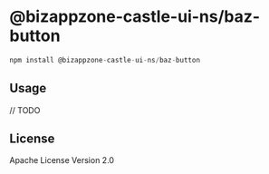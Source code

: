 # @bizappzone-castle-ui-ns/baz-button

```javascript
npm install @bizappzone-castle-ui-ns/baz-button
```

## Usage

// TODO

## License

Apache License Version 2.0
